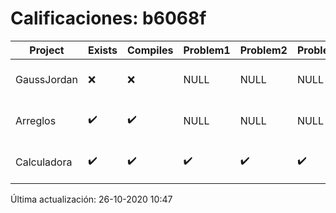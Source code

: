 # Calificaciones: b6068f
|Project|Exists|Compiles|Problem1|Problem2|Problem3|Extra|Grade|CommitHash|CommitDate|CheckDate|DueDate|Comments|
|-|-|-|-|-|-|-|-|-|-|-|-|-|
|GaussJordan|❌|❌|NULL|NULL|NULL|NULL|NULL|NULL|NULL|26-10-2020 10:47:02|nan|No se encontró el archivo en PracticasComputacionI/GaussJordan/GaussJordan.cpp|
|Arreglos|✔️|✔️|NULL|NULL|NULL|NULL|NULL|7db2af78c22890cad9e5c421f050492a1fcc835c|22-10-2020 13:26:25|26-10-2020 10:46:59|nan|NULL|
|Calculadora|✔️|✔️|✔️|✔️|✔️|✔️|10.0|db11f05b38938b213abb2574e5e86e21d46e87c8|11-10-2020 11:41:12|15-10-2020 21:23:36|2020-10-15 21:00:00|No acepta números flotantes|

Última actualización: 26-10-2020 10:47
